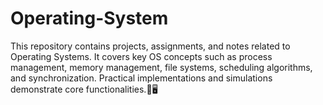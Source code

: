 # Operating-System
This repository contains projects, assignments, and notes related to Operating Systems. It covers key OS concepts such as process management, memory management, file systems, scheduling algorithms, and synchronization. Practical implementations and simulations demonstrate core functionalities.🚀🖥️
